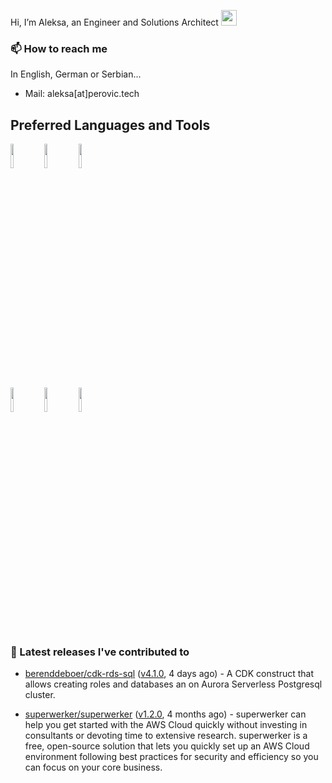 Hi, I’m Aleksa, an Engineer and Solutions Architect <img src="https://media.giphy.com/media/hvRJCLFzcasrR4ia7z/giphy.gif" width="25px">

### 📫 How to reach me
In English, German or Serbian...

- Mail: aleksa[at]perovic.tech

## Preferred Languages and Tools

<p>

  <code><img width="10%" src="https://www.vectorlogo.zone/logos/amazon_aws/amazon_aws-ar21.svg"></code>
  <code><img width="10%" src="https://www.vectorlogo.zone/logos/python/python-horizontal.svg"></code>
  <code><img width="10%" src="https://www.vectorlogo.zone/logos/terraformio/terraformio-ar21.svg"></code>
  <br />
  <code><img width="10%" src="https://www.vectorlogo.zone/logos/gitlab/gitlab-ar21.svg"></code>
  <code><img width="10%" src="https://www.vectorlogo.zone/logos/docker/docker-ar21.svg"></code>
  <code><img width="10%" src="https://www.vectorlogo.zone/logos/gnu_bash/gnu_bash-ar21.svg"></code>
  <br />
 
</p>

### 🔭 Latest releases I've contributed to

- [berenddeboer/cdk-rds-sql](https://github.com/berenddeboer/cdk-rds-sql) ([v4.1.0](https://github.com/berenddeboer/cdk-rds-sql/releases/tag/v4.1.0), 4 days ago) - A CDK construct that allows creating roles and databases an on Aurora Serverless Postgresql cluster.

- [superwerker/superwerker](https://github.com/superwerker/superwerker) ([v1.2.0](https://github.com/superwerker/superwerker/releases/tag/v1.2.0), 4 months ago) - superwerker can help you get started with the AWS Cloud quickly without investing in consultants or devoting time to extensive research. superwerker is a free, open-source solution that lets you quickly set up an AWS Cloud environment following best practices for security and efficiency so you can focus on your core business. 


